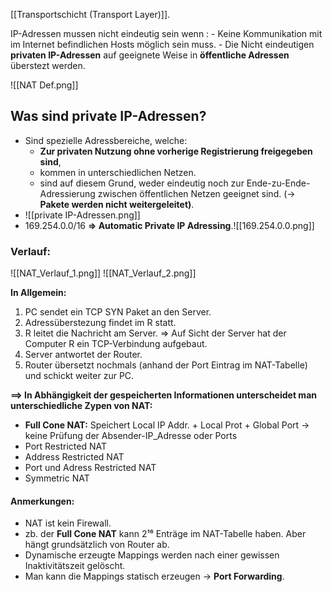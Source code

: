 [[Transportschicht (Transport Layer)]].


IP-Adressen mussen nicht eindeutig sein wenn :
	- Keine Kommunikation mit im Internet befindlichen Hosts möglich sein muss.
	- Die Nicht eindeutigen **privaten IP-Adressen** auf geeignete Weise in **öffentliche Adressen** überstezt werden.

![[NAT Def.png]]

## Was sind private IP-Adressen?
- Sind spezielle Adressbereiche, welche:
	- **Zur privaten Nutzung ohne vorherige Registrierung freigegeben sind**,
	- kommen in unterschiedlichen Netzen.
	- sind auf diesem Grund, weder eindeutig noch zur Ende-zu-Ende-Adressierung zwischen öffentlichen Netzen geeignet sind. (-> **Pakete werden nicht weitergeleitet)**.
-  ![[private IP-Adressen.png]]
- 169.254.0.0/16 **=> Automatic Private IP Adressing**.![[169.254.0.0.png]]

### Verlauf:
![[NAT_Verlauf_1.png]]
![[NAT_Verlauf_2.png]]

**In Allgemein:**
1. PC sendet ein TCP SYN Paket an den Server.
2. Adressüberstezung findet im R statt.
3. R leitet die Nachricht am Server. => Auf Sicht der Server hat der Computer R ein TCP-Verbindung aufgebaut.
4. Server antwortet der Router.
5. Router übersetzt nochmals (anhand der Port Eintrag im NAT-Tabelle) und schickt weiter zur PC.

**==> In Abhängigkeit der gespeicherten Informationen unterscheidet man unterschiedliche Zypen von NAT:**
- **Full Cone NAT:** Speichert Local IP Addr. + Local Prot + Global Port
	-> keine Prüfung der Absender-IP_Adresse oder Ports
- Port Restricted NAT
- Address Restricted NAT
- Port und Adress Restricted NAT
- Symmetric NAT


#### Anmerkungen:
- NAT ist kein Firewall.
- zb. der **Full Cone NAT** kann 2¹⁶ Enträge im NAT-Tabelle haben. Aber hängt grundsätzlich von Router ab.
- Dynamische erzeugte Mappings werden nach einer gewissen Inaktivitätszeit gelöscht.
- Man kann die Mappings statisch erzeugen -> **Port Forwarding**.
